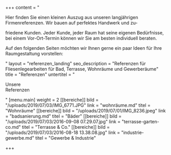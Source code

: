 +++
content = "<p>Hier finden Sie einen kleinen Auszug aus unseren langjährigen Firmenreferenzen. Wir bauen auf perfektes Handwerk und zu-</p><p>friedene Kunden. Jeder Kunde, jeder Raum hat seine eigenen Bedürfnisse, bei einem Vor-Ort-Termin können wir Sie am besten individuell beraten.</p><p>Auf den folgenden Seiten möchten wir Ihnen gerne ein paar Ideen für Ihre Raumgestaltung vorstellen:</p>"
layout = "referenzen_landing"
seo_description = "Referenzen für Fliesenlegearbeiten für Bad, Terrasse, Wohnräume und Gewerberäume"
title = "Referenzen"
untertitel = "<p>Unsere<br>Referenzen</p>"
[menu.main]
weight = 2
[[bereiche]]
bild = "/uploads/2019/07/03/IMG_6771.JPG"
link = "wohnräume.md"
titel = "Wohnräume"
[[bereiche]]
bild = "/uploads/2019/07/01/IMG_8236.jpeg"
link = "badsanierung.md"
titel = "Bäder"
[[bereiche]]
bild = "/uploads/2019/07/03/2016-09-08 07.29.07.jpg"
link = "terrasse-garten-co.md"
titel = "Terrasse & Co."
[[bereiche]]
bild = "/uploads/2019/07/03/2016-08-18 13.38.08.jpg"
link = "industrie-gewerbe.md"
titel = "Gewerbe & Industrie"

+++
